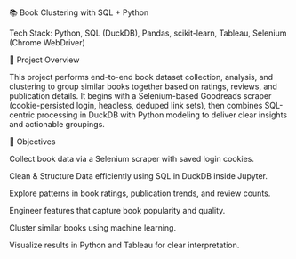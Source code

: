 📚 Book Clustering with SQL + Python

Tech Stack: Python, SQL (DuckDB), Pandas, scikit-learn, Tableau, Selenium (Chrome WebDriver)

📌 Project Overview

This project performs end-to-end book dataset collection, analysis, and clustering to group similar books together based on ratings, reviews, and publication details.
It begins with a Selenium-based Goodreads scraper (cookie-persisted login, headless, deduped link sets), then combines SQL-centric processing in DuckDB with Python modeling to deliver clear insights and actionable groupings.

🎯 Objectives

Collect book data via a Selenium scraper with saved login cookies.

Clean & Structure Data efficiently using SQL in DuckDB inside Jupyter.

Explore patterns in book ratings, publication trends, and review counts.

Engineer features that capture book popularity and quality.

Cluster similar books using machine learning.

Visualize results in Python and Tableau for clear interpretation.
